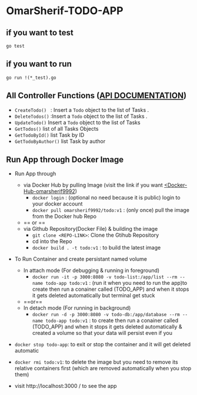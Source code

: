 # OmarSherif-TODO-APP

## if you want to test
```
go test
```

## if you want to run

```
go run !(*_test).go
```


## All Controller Functions ([API DOCUMENTATION](http://localhost:8080/swagger/doc.json))

* `CreateTodo() ` : Insert a `Todo` object to the list of Tasks .
* `DeleteTodos()` :Insert a `Todo` object to the list of Tasks .
* `UpdateTodo()` Insert a `Todo` object to the list of Tasks
* `GetTodos()` list of all Tasks Objects
* `GetTodoById()` list Task by ID
* `GetTodoByAuthor()` list Task by author


## Run App through Docker Image 

* Run App through
  * via Docker Hub by pulling Image (visit the link if you want [<Docker-Hub-omarsherif9992](https://hub.docker.com/repository/docker/omarsherif9992/todo/general))
    * `docker login` : (optional no need because it is public) login to your docker account
    * `docker pull omarsherif9992/todo:v1` : (only once) pull the image from the Docker hub Repo
  * == or ==
  * via Github Repository(Docker File) & building the image
    * `git clone <REPO-LINK>`: Clone the Gtihub Repository 
    * cd into the Repo
    * `docker build . -t todo:v1` : to build the latest image 

  
* To Run Container and create persistant named volume
  * In attach mode (For debugging & running in foreground)
    * `docker run -it -p 3000:8080 -v todo-list:/app/list --rm --name todo-app todo:v1` : (run it when you need to run the app)to create then run a conainer called (TODO_APP) and when it stops it gets deleted automatically but terminal get stuck
  * ==or==
  * In detach mode (For running in background)
    * `docker run -d -p 3000:8080 -v todo-db:/app/database --rm --name todo-app todo:v1` : to create then run a conainer called (TODO_APP) and when it stops it gets deleted automatically & created a volume so that your data will persist even if you 

* `docker stop todo-app`: to exit or stop the container and it will get deleted automatic
* `docker rmi todo:v1`: to delete the image but you need to remove its relative containers first (which are removed automatically when you stop them)

* visit http://localhost:3000 / to see the app
